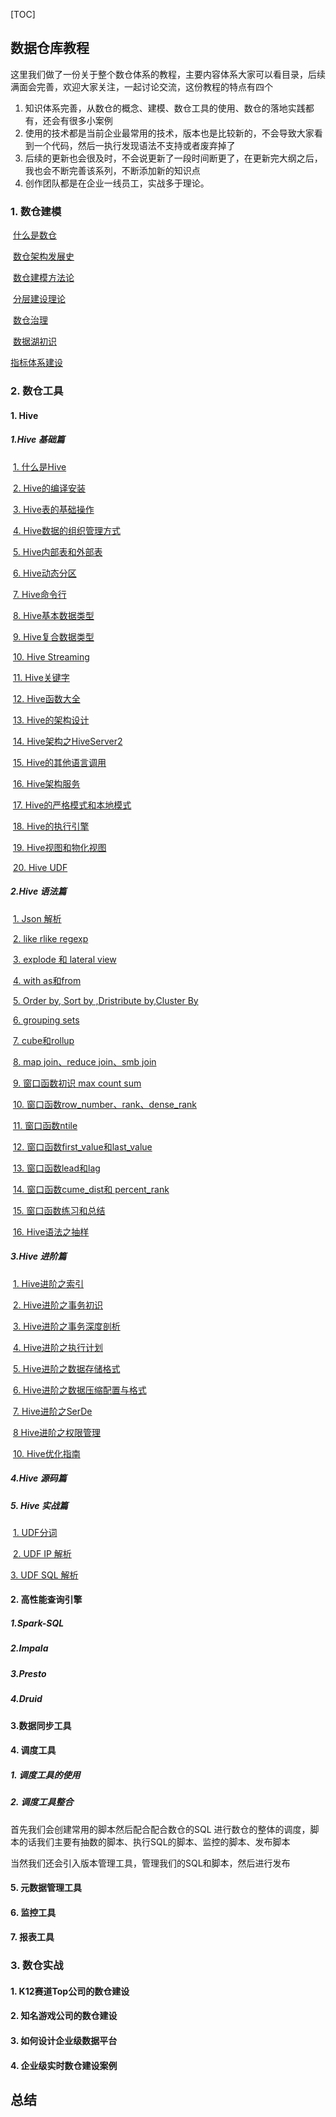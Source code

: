 [TOC]

## 数据仓库教程

这里我们做了一份关于整个数仓体系的教程，主要内容体系大家可以看目录，后续满面会完善，欢迎大家关注，一起讨论交流，这份教程的特点有四个

1. 知识体系完善，从数仓的概念、建模、数仓工具的使用、数仓的落地实践都有，还会有很多小案例
2. 使用的技术都是当前企业最常用的技术，版本也是比较新的，不会导致大家看到一个代码，然后一执行发现语法不支持或者废弃掉了
3. 后续的更新也会很及时，不会说更新了一段时间断更了，在更新完大纲之后，我也会不断完善该系列，不断添加新的知识点
4. 创作团队都是在企业一线员工，实战多于理论。

### 1. 数仓建模

​	[什么是数仓]()

​	[数仓架构发展史](https://blog.csdn.net/king14bhhb/article/details/110715863)

​	[数仓建模方法论](https://blog.csdn.net/king14bhhb/article/details/110894422)

​	[分层建设理论](https://blog.csdn.net/king14bhhb/article/details/110714959)

​	[数仓治理]()

​	[数据湖初识](https://blog.csdn.net/king14bhhb/article/details/111392617)

   [指标体系建设](https://blog.csdn.net/king14bhhb/article/details/110941854)

### 2. 数仓工具

#### 1. Hive

##### 1.Hive 基础篇

​	[1. 什么是Hive](https://blog.csdn.net/king14bhhb/article/details/111462896)

​	[2. Hive的编译安装](https://blog.csdn.net/king14bhhb/article/details/111568313)

​	[3. Hive表的基础操作](https://blog.csdn.net/king14bhhb/article/details/111584254)

​	[4. Hive数据的组织管理方式](https://blog.csdn.net/king14bhhb/article/details/111592592)

​	[5. Hive内部表和外部表](https://blog.csdn.net/king14bhhb/article/details/111595879)

​	[6. Hive动态分区](https://blog.csdn.net/king14bhhb/article/details/111598399)

​	[7. Hive命令行](https://blog.csdn.net/king14bhhb/article/details/111600665)

​	[8. Hive基本数据类型](https://blog.csdn.net/king14bhhb/article/details/111657942)

​	[9. Hive复合数据类型](https://blog.csdn.net/king14bhhb/article/details/111712993)

​	[10. Hive Streaming](https://blog.csdn.net/king14bhhb/article/details/111729038)

​	[11. Hive关键字](https://blog.csdn.net/king14bhhb/article/details/111735030)

​	[12. Hive函数大全](https://blog.csdn.net/king14bhhb/article/details/111765573)

​	[13. Hive的架构设计](https://blog.csdn.net/king14bhhb/article/details/111769279)

​	[14. Hive架构之HiveServer2](https://blog.csdn.net/king14bhhb/article/details/111770337)

​	[15. Hive的其他语言调用](https://blog.csdn.net/king14bhhb/article/details/111770561)

​	[16. Hive架构服务](https://blog.csdn.net/king14bhhb/article/details/111777544)

​	[17. Hive的严格模式和本地模式](https://blog.csdn.net/king14bhhb/article/details/111795036)

​	[18. Hive的执行引擎](https://blog.csdn.net/king14bhhb/article/details/111823588)

​	[19. Hive视图和物化视图](https://blog.csdn.net/king14bhhb/article/details/111827225)

​	[20. Hive UDF](https://blog.csdn.net/king14bhhb/article/details/111827549)

##### 2.Hive 语法篇

​	[1. Json 解析](https://blog.csdn.net/king14bhhb/article/details/111999201)

​	[2. like rlike regexp](https://blog.csdn.net/king14bhhb/article/details/112058139)

​	[3. explode 和 lateral view](https://blog.csdn.net/king14bhhb/article/details/112058141)

​	[4. with as和from](https://blog.csdn.net/king14bhhb/article/details/112058174)

​	[5. Order by, Sort by ,Dristribute by,Cluster By](https://blog.csdn.net/king14bhhb/article/details/112093373)

​	[6. grouping sets](https://blog.csdn.net/king14bhhb/article/details/112063657)

​	[7. cube和rollup](https://blog.csdn.net/king14bhhb/article/details/112069418)

​	[8. map join、reduce join、smb join](https://blog.csdn.net/king14bhhb/article/details/112132243)

​	[9. 窗口函数初识 max count sum](https://blog.csdn.net/king14bhhb/article/details/112172378)

​	[10. 窗口函数row_number、rank、dense_rank](https://blog.csdn.net/king14bhhb/article/details/112253118)

​	[11. 窗口函数ntile](https://blog.csdn.net/king14bhhb/article/details/112258298)

​	[12. 窗口函数first_value和last_value](https://blog.csdn.net/king14bhhb/article/details/112260539)

​	[13. 窗口函数lead和lag](https://blog.csdn.net/king14bhhb/article/details/112267910)

​	[14. 窗口函数cume_dist和 percent_rank](https://blog.csdn.net/king14bhhb/article/details/112283469)

​	[15. 窗口函数练习和总结](https://blog.csdn.net/king14bhhb/article/details/112390073)

​	[16. Hive语法之抽样](https://blog.csdn.net/king14bhhb/article/details/112528852)

##### 3.Hive 进阶篇

​	[1. Hive进阶之索引](https://blog.csdn.net/king14bhhb/article/details/111830230)

​	[2. Hive进阶之事务初识](https://blog.csdn.net/king14bhhb/article/details/111841190)

​	[3. Hive进阶之事务深度剖析](https://blog.csdn.net/king14bhhb/article/details/111866920)

​	[4. Hive进阶之执行计划](https://blog.csdn.net/king14bhhb/article/details/112391654)

​	[5. Hive进阶之数据存储格式](https://blog.csdn.net/king14bhhb/article/details/112520702)

​	[6. Hive进阶之数据压缩配置与格式](https://blog.csdn.net/king14bhhb/article/details/112520702)

​	[7. Hive进阶之SerDe](https://blog.csdn.net/king14bhhb/article/details/112541876)

​	[8 Hive进阶之权限管理](https://blog.csdn.net/king14bhhb/article/details/112576550)

​	[10. Hive优化指南](https://blog.csdn.net/king14bhhb/article/details/111244999)

##### 4.Hive 源码篇

##### 5. Hive 实战篇

​	[1. UDF分词](https://blog.csdn.net/king14bhhb/article/details/111875289)

​	[2. UDF IP 解析](https://blog.csdn.net/king14bhhb/article/details/111939061)

   [3. UDF SQL 解析](https://blog.csdn.net/king14bhhb/article/details/111939061)

#### 2. 高性能查询引擎

##### 1.Spark-SQL

##### 2.Impala

##### 3.Presto

##### 4.Druid

#### 3.数据同步工具

#### 4. 调度工具

##### 1. 调度工具的使用

##### 2. 调度工具整合

首先我们会创建常用的脚本然后配合配合数仓的SQL 进行数仓的整体的调度，脚本的话我们主要有抽数的脚本、执行SQL的脚本、监控的脚本、发布脚本

当然我们还会引入版本管理工具，管理我们的SQL和脚本，然后进行发布

#### 5. 元数据管理工具

#### 6. 监控工具

#### 7. 报表工具

### 3. 数仓实战

#### 1. K12赛道Top公司的数仓建设

#### 2. 知名游戏公司的数仓建设

#### 3. 如何设计企业级数据平台

#### 4. 企业级实时数仓建设案例



## 总结



